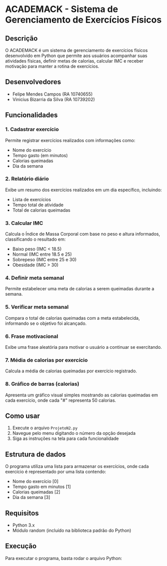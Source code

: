 # ACADEMACK - Sistema de Gerenciamento de Exercícios Físicos

## Descrição
O ACADEMACK é um sistema de gerenciamento de exercícios físicos desenvolvido em Python que permite aos usuários acompanhar suas atividades físicas, definir metas de calorias, calcular IMC e receber motivação para manter a rotina de exercícios.

## Desenvolvedores
- Felipe Mendes Campos (RA 10740655)
- Vinicius Bizarria da Silva (RA 10739202)

## Funcionalidades

### 1. Cadastrar exercício
Permite registrar exercícios realizados com informações como:
- Nome do exercício
- Tempo gasto (em minutos)
- Calorias queimadas
- Dia da semana

### 2. Relatório diário
Exibe um resumo dos exercícios realizados em um dia específico, incluindo:
- Lista de exercícios
- Tempo total de atividade
- Total de calorias queimadas

### 3. Calcular IMC
Calcula o Índice de Massa Corporal com base no peso e altura informados, classificando o resultado em:
- Baixo peso (IMC < 18.5)
- Normal (IMC entre 18.5 e 25)
- Sobrepeso (IMC entre 25 e 30)
- Obesidade (IMC > 30)

### 4. Definir meta semanal
Permite estabelecer uma meta de calorias a serem queimadas durante a semana.

### 5. Verificar meta semanal
Compara o total de calorias queimadas com a meta estabelecida, informando se o objetivo foi alcançado.

### 6. Frase motivacional
Exibe uma frase aleatória para motivar o usuário a continuar se exercitando.

### 7. Média de calorias por exercício
Calcula a média de calorias queimadas por exercício registrado.

### 8. Gráfico de barras (calorias)
Apresenta um gráfico visual simples mostrando as calorias queimadas em cada exercício, onde cada "#" representa 50 calorias.

## Como usar
1. Execute o arquivo `ProjetoN2.py`
2. Navegue pelo menu digitando o número da opção desejada
3. Siga as instruções na tela para cada funcionalidade

## Estrutura de dados
O programa utiliza uma lista para armazenar os exercícios, onde cada exercício é representado por uma lista contendo:
- Nome do exercício [0]
- Tempo gasto em minutos [1]
- Calorias queimadas [2]
- Dia da semana [3]

## Requisitos
- Python 3.x
- Módulo random (incluído na biblioteca padrão do Python)

## Execução
Para executar o programa, basta rodar o arquivo Python:
